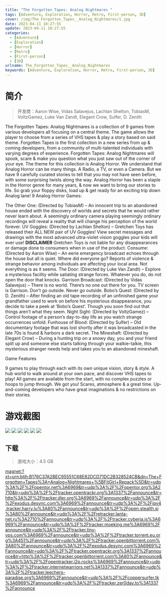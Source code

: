 ```yaml
---
title: "The Forgotten Tapes: Analog Nightmares "
tags: [Adventure, Exploration, Horror, Retro, First-person, 3D]
cover: /img/The_Forgotten_Tapes__Analog_Nightmares/1.jpg
date: 2023-04-11 10:27:55
update: 2023-04-11 10:27:55
categories: 
  - [Adventure]
  - [Exploration]
  - [Horror]
  - [Retro]
  - [First-person]
  - [3D]
urlname: The_Forgotten_Tapes__Analog_Nightmares
keywords: [Adventure, Exploration, Horror, Retro, First-person, 3D]
---
```

# 简介

> 开发商：Aaron Wise, Vidas Salavejus, Lachlan Shelton, TobiasM, VoltzGamez, Luke Van Zandt, Elegant Crow, Sulfer, D. Zenith

The Forgotten Tapes: Analog Nightmares is a collection of 9 games from various developers all focusing on a central theme. The game allows the player to choose from a series of VHS tapes & play a story based on said theme. Forgotten Tapes is the first collection in a new series from up & coming developers, from a community of multi-talented individuals with varying degrees of experience.
Forgotten Tapes: Analog Nightmares will spook, scare & make you question what you just saw out of the corner of your eye.
The theme for this collection is Analog Horror. We understand that Analog Horror can be many things. A Radio, a TV, or even a Camera. But we have 9 carefully curated stories to tell that you may not have seen before, with some surprising twists along the way. Analog Horror has been a staple in the Horror genre for many years, & now we want to bring our stories to life. So grab your floppy disks, load up & get ready for an exciting trip down Analog lane!
9 Analog Horror Games:

The Other One: (Directed by TobiasM) – An innocent trip to an abandoned house ended with the discovery of worlds and secrets that he would rather never learn about. A seemingly ordinary camera playing seemingly ordinary recordings will reveal a reality that will change his perception of the world forever.
UV Goggles: (Directed by Lachlan Shelton) – Gretchen Toys has released their ALL NEW pair of UV Goggles! View secret messages and drawings with the most advanced ultra-violet vision goggles your kids will ever use! **DISCLAIMER** Gretchen Toys is not liable for any disappearances or damage done to consumers when in use of the product.
Consume: (Directed by Aaron Wise) – An eerie emergency broadcast echoes through the house but all is quiet. Where did everyone go? Reports of violence & strange behavior among individuals are affecting your local area. Not everything is as it seems.
The Door: (Directed by Luke Van Zandt) – Explore a mysterious facility while satiating strange forces. Whatever you do, do not open the door that knocks.
Garrison Broadcast: (Directed by Vidas Salavejus) – There is no world. There’s no one out there for you. TV screen is Garrison. Don’t go outside. Never go outside.
Bobo’s Quest: (Directed by D. Zenith) – After finding an old tape recording of an unfinished game your grandfather used to work on before his mysterious disappearance, you decide to take a peek at ‘Bobo’s Quest’. Though you soon find out that things aren’t what they seem.
Night Sight: (Directed by VoltzGamez) – Control footage of a person’s day-to-day life as you watch strange occurrences unfold.
Funhouse of Blood: (Directed by Sulfer) – Old documentary footage that was lost shortly after it was broadcasted in the late 70s is found & harbors a dark secret.
The Mineshaft: (Directed by Elegant Crow) – During a hunting trip on a snowy day, you and your friend split up and someone else starts talking through your walkie-talkie, this mysterious stranger needs help and takes you to an abandoned mineshaft.

Game Features

9 games to play through each with its own unique vision, story & style.
A hub world to walk around at your own pace, and discover VHS tapes to play!
All games are available from the start, with no complex puzzles or hoops to jump through. We got you!
Scares, atmosphere & a great time.
Up-and-coming developers who have great imaginations & no restrictions on their stories.

# 游戏截图

![](/img/The_Forgotten_Tapes__Analog_Nightmares/2.jpg)
![](/img/The_Forgotten_Tapes__Analog_Nightmares/3.jpg)
![](/img/The_Forgotten_Tapes__Analog_Nightmares/4.jpg)
![](/img/The_Forgotten_Tapes__Analog_Nightmares/5.jpg)
![](/img/The_Forgotten_Tapes__Analog_Nightmares/6.jpg)
![](/img/The_Forgotten_Tapes__Analog_Nightmares/7.jpg)


## 下载

> 游戏大小：4.5 GB

[magnet:?xt=urn:btih:B176C37A2BEC95551C68E82DCD71DC2B328524CB&amp;dn=The+Forgotten+Tapes%3A+Analog+Nightmares+%5BFitGirl+Repack%5D&amp;tr=udp%3A%2F%2Fopentor.net%3A6969&amp;tr=udp%3A%2F%2Fopentor.org%3A2710&amp;tr=udp%3A%2F%2Ftracker.opentrackr.org%3A1337%2Fannounce&amp;tr=http%3A%2F%2Ftracker.dler.org%3A6969%2Fannounce&amp;tr=udp%3A%2F%2Fexodus.desync.com%3A6969%2Fannounce&amp;tr=udp%3A%2F%2Fipv4.tracker.harry.lu%3A80%2Fannounce&amp;tr=udp%3A%2F%2Fopen.stealth.si%3A80%2Fannounce&amp;tr=udp%3A%2F%2Fretracker.lanta-net.ru%3A2710%2Fannounce&amp;tr=udp%3A%2F%2Ftracker.cyberia.is%3A6969%2Fannounce&amp;tr=udp%3A%2F%2Ftracker.moeking.me%3A6969%2Fannounce&amp;tr=udp%3A%2F%2Ftracker.tiny-vps.com%3A6969%2Fannounce&amp;tr=udp%3A%2F%2Ftracker.torrent.eu.org%3A451%2Fannounce&amp;tr=udp%3A%2F%2Ftracker.openbittorrent.com%3A80%2Fannounce&amp;tr=udp%3A%2F%2Fexodus.desync.com%3A6969%2Fannounce&amp;tr=udp%3A%2F%2Ftracker.opentrackr.org%3A1337%2Fannounce&amp;tr=http%3A%2F%2Ftracker.openbittorrent.com%3A80%2Fannounce&amp;tr=udp%3A%2F%2Fopentracker.i2p.rocks%3A6969%2Fannounce&amp;tr=udp%3A%2F%2Ftracker.internetwarriors.net%3A1337%2Fannounce&amp;tr=udp%3A%2F%2Ftracker.leechers-paradise.org%3A6969%2Fannounce&amp;tr=udp%3A%2F%2Fcoppersurfer.tk%3A6969%2Fannounce&amp;tr=udp%3A%2F%2Ftracker.zer0day.to%3A1337%2Fannounce](magnet:?xt=urn:btih:B176C37A2BEC95551C68E82DCD71DC2B328524CB&amp;dn=The+Forgotten+Tapes%3A+Analog+Nightmares+%5BFitGirl+Repack%5D&amp;tr=udp%3A%2F%2Fopentor.net%3A6969&amp;tr=udp%3A%2F%2Fopentor.org%3A2710&amp;tr=udp%3A%2F%2Ftracker.opentrackr.org%3A1337%2Fannounce&amp;tr=http%3A%2F%2Ftracker.dler.org%3A6969%2Fannounce&amp;tr=udp%3A%2F%2Fexodus.desync.com%3A6969%2Fannounce&amp;tr=udp%3A%2F%2Fipv4.tracker.harry.lu%3A80%2Fannounce&amp;tr=udp%3A%2F%2Fopen.stealth.si%3A80%2Fannounce&amp;tr=udp%3A%2F%2Fretracker.lanta-net.ru%3A2710%2Fannounce&amp;tr=udp%3A%2F%2Ftracker.cyberia.is%3A6969%2Fannounce&amp;tr=udp%3A%2F%2Ftracker.moeking.me%3A6969%2Fannounce&amp;tr=udp%3A%2F%2Ftracker.tiny-vps.com%3A6969%2Fannounce&amp;tr=udp%3A%2F%2Ftracker.torrent.eu.org%3A451%2Fannounce&amp;tr=udp%3A%2F%2Ftracker.openbittorrent.com%3A80%2Fannounce&amp;tr=udp%3A%2F%2Fexodus.desync.com%3A6969%2Fannounce&amp;tr=udp%3A%2F%2Ftracker.opentrackr.org%3A1337%2Fannounce&amp;tr=http%3A%2F%2Ftracker.openbittorrent.com%3A80%2Fannounce&amp;tr=udp%3A%2F%2Fopentracker.i2p.rocks%3A6969%2Fannounce&amp;tr=udp%3A%2F%2Ftracker.internetwarriors.net%3A1337%2Fannounce&amp;tr=udp%3A%2F%2Ftracker.leechers-paradise.org%3A6969%2Fannounce&amp;tr=udp%3A%2F%2Fcoppersurfer.tk%3A6969%2Fannounce&amp;tr=udp%3A%2F%2Ftracker.zer0day.to%3A1337%2Fannounce)